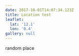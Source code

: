 ```yaml
---
date: 2017-10-01T14:07:34.123Z
title: Location test
leaflet:
  lat: '12.1'
  lon: '0.4'
gallery: null
---
```

random place

